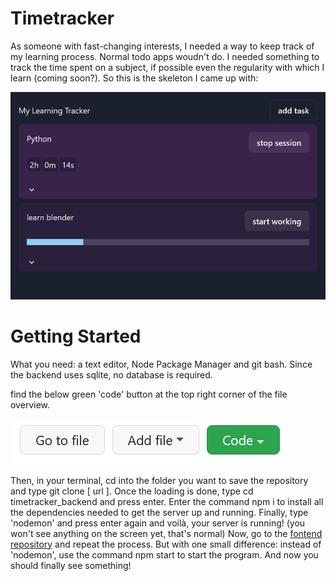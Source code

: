 # Timetracker

As someone with fast-changing interests, I needed a way to keep track of my learning process. Normal todo apps woudn't do. I needed something to track the time spent on a subject, if possible even the regularity with which I learn (coming soon?). So this is the skeleton I came up with:

![screenshot](https://github.com/ThemisDaughter/timetracker_frontend/blob/master/public/Screenshot.png)


# Getting Started 
What you need: a text editor, Node Package Manager and git bash. Since the backend uses sqlite, no database is required.

find the below green 'code' button at the top right corner of the file overview.

 ![find me!](https://github.com/ThemisDaughter/timetracker_frontend/blob/master/public/readmebuttons.png?raw=true)

Then, in your terminal, cd into the folder you want to save the repository and type git clone [ url ]. Once the loading is done, type cd timetracker_backend and press enter. Enter the command npm i to install all the dependencies needed to get the server up and running. Finally, type 'nodemon' and press enter again and voilà, your server is running! (you won't see anything on the screen yet, that's normal)
Now, go to the [fontend repository](https://github.com/ThemisDaughter/timetracker_frontend) and repeat the process. But with one small difference: instead of 'nodemon', use the command npm start to start the program. And now you should finally see something!

